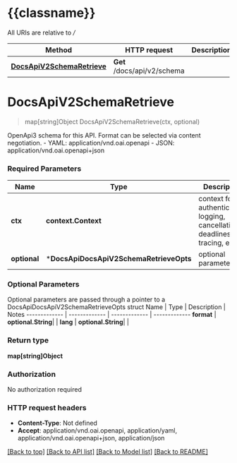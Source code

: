 # {{classname}}

All URIs are relative to */*

Method | HTTP request | Description
------------- | ------------- | -------------
[**DocsApiV2SchemaRetrieve**](DocsApi.md#DocsApiV2SchemaRetrieve) | **Get** /docs/api/v2/schema | 

# **DocsApiV2SchemaRetrieve**
> map[string]Object DocsApiV2SchemaRetrieve(ctx, optional)


OpenApi3 schema for this API. Format can be selected via content negotiation.  - YAML: application/vnd.oai.openapi - JSON: application/vnd.oai.openapi+json

### Required Parameters

Name | Type | Description  | Notes
------------- | ------------- | ------------- | -------------
 **ctx** | **context.Context** | context for authentication, logging, cancellation, deadlines, tracing, etc.
 **optional** | ***DocsApiDocsApiV2SchemaRetrieveOpts** | optional parameters | nil if no parameters

### Optional Parameters
Optional parameters are passed through a pointer to a DocsApiDocsApiV2SchemaRetrieveOpts struct
Name | Type | Description  | Notes
------------- | ------------- | ------------- | -------------
 **format** | **optional.String**|  | 
 **lang** | **optional.String**|  | 

### Return type

**map[string]Object**

### Authorization

No authorization required

### HTTP request headers

 - **Content-Type**: Not defined
 - **Accept**: application/vnd.oai.openapi, application/yaml, application/vnd.oai.openapi+json, application/json

[[Back to top]](#) [[Back to API list]](../README.md#documentation-for-api-endpoints) [[Back to Model list]](../README.md#documentation-for-models) [[Back to README]](../README.md)

